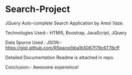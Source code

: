# Search-Project

JQuery Auto-complete Search Application by Amol Vaze.

Technologies Used:- HTMl5, Boostrap, JavaScript, JQuery

Data Spurce Used : JSON:- https://gist.github.com/RSpace/bba1b5067f79c6778cff

Detailed Documentation Readme is attached in repo.

Conclusion:- Awesome expereince!
